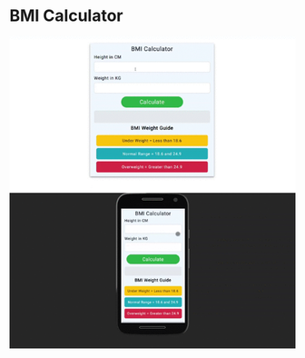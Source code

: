 # BMI Calculator

<p align="center">
    <img src="img/BMICalculator.gif"/>
    <img src="img/BMICalculatorMobile.gif"/>
</p>